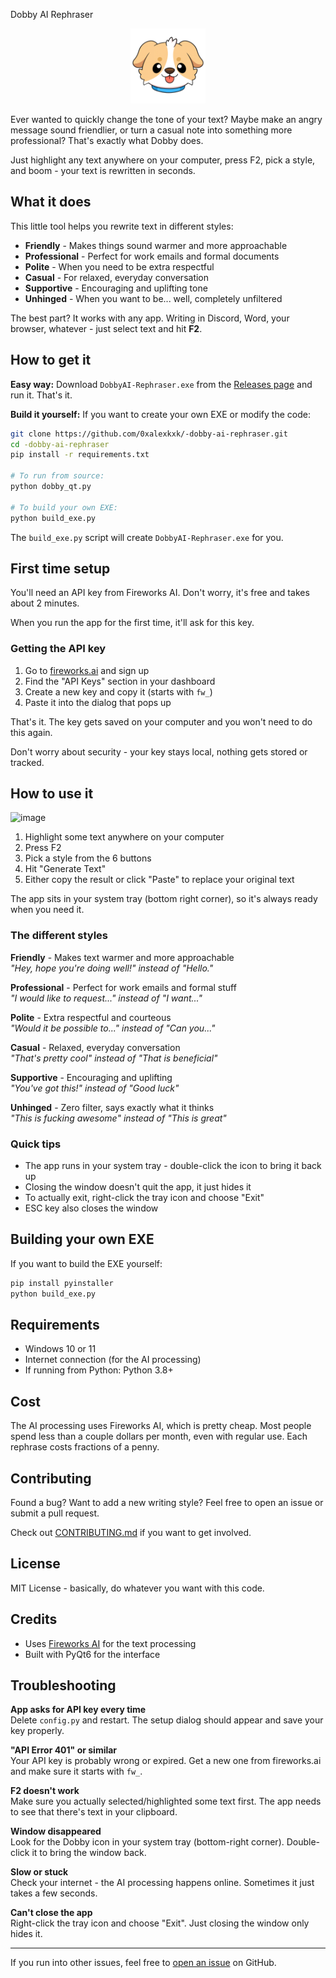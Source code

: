 Dobby AI Rephraser

<p align="center">
  <img src="dobby_logo.png" alt="Dobby Logo" width="120">
</p>

Ever wanted to quickly change the tone of your text? Maybe make an angry message sound friendlier, or turn a casual note into something more professional? That's exactly what Dobby does.

Just highlight any text anywhere on your computer, press F2, pick a style, and boom - your text is rewritten in seconds.

## What it does

This little tool helps you rewrite text in different styles:

- **Friendly** - Makes things sound warmer and more approachable
- **Professional** - Perfect for work emails and formal documents  
- **Polite** - When you need to be extra respectful
- **Casual** - For relaxed, everyday conversation
- **Supportive** - Encouraging and uplifting tone
- **Unhinged** - When you want to be... well, completely unfiltered

The best part? It works with any app. Writing in Discord, Word, your browser, whatever - just select text and hit **F2**.

## How to get it

**Easy way:** Download `DobbyAI-Rephraser.exe` from the [Releases page](https://github.com/0xalexkxk/-dobby-ai-rephraser/releases) and run it. That's it.

**Build it yourself:** If you want to create your own EXE or modify the code:
```bash
git clone https://github.com/0xalexkxk/-dobby-ai-rephraser.git
cd -dobby-ai-rephraser
pip install -r requirements.txt

# To run from source:
python dobby_qt.py

# To build your own EXE:
python build_exe.py
```

The `build_exe.py` script will create `DobbyAI-Rephraser.exe` for you.

## First time setup

You'll need an API key from Fireworks AI. Don't worry, it's free and takes about 2 minutes.

When you run the app for the first time, it'll ask for this key.

### Getting the API key

1. Go to [fireworks.ai](https://fireworks.ai) and sign up
2. Find the "API Keys" section in your dashboard
3. Create a new key and copy it (starts with `fw_`)
4. Paste it into the dialog that pops up

That's it. The key gets saved on your computer and you won't need to do this again.

Don't worry about security - your key stays local, nothing gets stored or tracked.

## How to use it
![image](https://github.com/user-attachments/assets/47b1a375-4227-4f07-a95f-758c0e77e13b)

1. Highlight some text anywhere on your computer
2. Press F2
3. Pick a style from the 6 buttons
4. Hit "Generate Text"
5. Either copy the result or click "Paste" to replace your original text

The app sits in your system tray (bottom right corner), so it's always ready when you need it.

### The different styles

**Friendly** - Makes text warmer and more approachable  
*"Hey, hope you're doing well!" instead of "Hello."*

**Professional** - Perfect for work emails and formal stuff  
*"I would like to request..." instead of "I want..."*

**Polite** - Extra respectful and courteous  
*"Would it be possible to..." instead of "Can you..."*

**Casual** - Relaxed, everyday conversation  
*"That's pretty cool" instead of "That is beneficial"*

**Supportive** - Encouraging and uplifting  
*"You've got this!" instead of "Good luck"*

**Unhinged** - Zero filter, says exactly what it thinks  
*"This is fucking awesome" instead of "This is great"*

### Quick tips

- The app runs in your system tray - double-click the icon to bring it back up
- Closing the window doesn't quit the app, it just hides it
- To actually exit, right-click the tray icon and choose "Exit"
- ESC key also closes the window

## Building your own EXE

If you want to build the EXE yourself:

```bash
pip install pyinstaller
python build_exe.py
```

## Requirements

- Windows 10 or 11
- Internet connection (for the AI processing)
- If running from Python: Python 3.8+

## Cost

The AI processing uses Fireworks AI, which is pretty cheap. Most people spend less than a couple dollars per month, even with regular use. Each rephrase costs fractions of a penny.

## Contributing

Found a bug? Want to add a new writing style? Feel free to open an issue or submit a pull request. 

Check out [CONTRIBUTING.md](CONTRIBUTING.md) if you want to get involved.

## License

MIT License - basically, do whatever you want with this code.

## Credits

- Uses [Fireworks AI](https://fireworks.ai/) for the text processing
- Built with PyQt6 for the interface

## Troubleshooting

**App asks for API key every time**  
Delete `config.py` and restart. The setup dialog should appear and save your key properly.

**"API Error 401" or similar**  
Your API key is probably wrong or expired. Get a new one from fireworks.ai and make sure it starts with `fw_`.

**F2 doesn't work**  
Make sure you actually selected/highlighted some text first. The app needs to see that there's text in your clipboard.

**Window disappeared**  
Look for the Dobby icon in your system tray (bottom-right corner). Double-click it to bring the window back.

**Slow or stuck**  
Check your internet - the AI processing happens online. Sometimes it just takes a few seconds.

**Can't close the app**  
Right-click the tray icon and choose "Exit". Just closing the window only hides it.

---

If you run into other issues, feel free to [open an issue](https://github.com/0xalexkxk/-dobby-ai-rephraser/issues) on GitHub.
